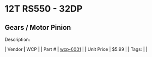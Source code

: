 # 12T RS550 - 32DP
## Gears / Motor Pinion
Description: 	 

| Vendor | WCP | 
| Part # | [wcp-0001](http://www.wcproducts.net/32-dp-gears) | 
| Unit Price | $5.99 | 
| Tags: |  | 
